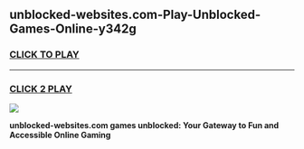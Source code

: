 
## unblocked-websites.com-Play-Unblocked-Games-Online-y342g
<h3>
<a href="https://premium76.site?title=unblocked-websites.com&ref=25A">CLICK TO PLAY</a></h3>
<hr>

<h3>
<a href="https://premium76.site?title=unblocked-websites.com&ref=25A">CLICK 2 PLAY</a>
  
</h3>

<a href="https://premium76.site?title=unblocked-websites.com&ref=25A"><img src="https://clearcache.store/games.png"></a>


**unblocked-websites.com games unblocked: Your Gateway to Fun and Accessible Online Gaming**
